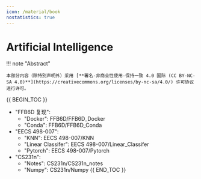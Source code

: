 ```yaml
---
icon: /material/book
nostatistics: true
---
```


# Artificial Intelligence

!!! note "Abstract"

    本部分内容（除特别声明外）采用 [**署名-非商业性使用-保持一致 4.0 国际 (CC BY-NC-SA 4.0)**](https://creativecommons.org/licenses/by-nc-sa/4.0/) 许可协议进行许可。


{{ BEGIN_TOC }}
- "FFB6D 复现":
    - "Docker": FFB6D/FFB6D_Docker
    - "Conda": FFB6D/FFB6D_Conda
- "EECS 498-007":
    - "KNN": EECS 498-007/KNN
    - "Linear Classifer": EECS 498-007/Linear_Classifer
    - "Pytorch": EECS 498-007/Pytorch
- "CS231n":
    - "Notes": CS231n/CS231n_notes
    - "Numpy": CS231n/Numpy
{{ END_TOC }}
